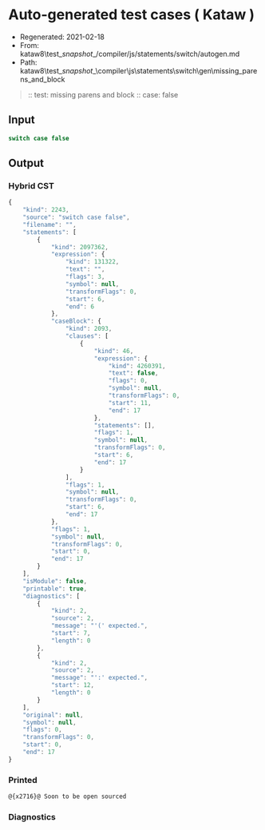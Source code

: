 # Auto-generated test cases ( Kataw )
- Regenerated: 2021-02-18
- From: kataw8\test\__snapshot__/compiler/js/statements/switch/autogen.md
- Path: kataw8\test\__snapshot__\compiler\js\statements\switch\gen\missing_parens_and_block
> :: test: missing parens and block
> :: case: false
## Input

`````js
switch case false
`````

## Output

### Hybrid CST

```javascript
{
    "kind": 2243,
    "source": "switch case false",
    "filename": "",
    "statements": [
        {
            "kind": 2097362,
            "expression": {
                "kind": 131322,
                "text": "",
                "flags": 3,
                "symbol": null,
                "transformFlags": 0,
                "start": 6,
                "end": 6
            },
            "caseBlock": {
                "kind": 2093,
                "clauses": [
                    {
                        "kind": 46,
                        "expression": {
                            "kind": 4260391,
                            "text": false,
                            "flags": 0,
                            "symbol": null,
                            "transformFlags": 0,
                            "start": 11,
                            "end": 17
                        },
                        "statements": [],
                        "flags": 1,
                        "symbol": null,
                        "transformFlags": 0,
                        "start": 6,
                        "end": 17
                    }
                ],
                "flags": 1,
                "symbol": null,
                "transformFlags": 0,
                "start": 6,
                "end": 17
            },
            "flags": 1,
            "symbol": null,
            "transformFlags": 0,
            "start": 0,
            "end": 17
        }
    ],
    "isModule": false,
    "printable": true,
    "diagnostics": [
        {
            "kind": 2,
            "source": 2,
            "message": "'(' expected.",
            "start": 7,
            "length": 0
        },
        {
            "kind": 2,
            "source": 2,
            "message": "':' expected.",
            "start": 12,
            "length": 0
        }
    ],
    "original": null,
    "symbol": null,
    "flags": 0,
    "transformFlags": 0,
    "start": 0,
    "end": 17
}
```

### Printed

```javascript
@{x2716}@ Soon to be open sourced
```

### Diagnostics

```javascript

```

